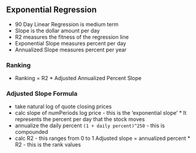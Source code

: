 
## Exponential Regression

* 90 Day Linear Regression is medium term
* Slope is the dollar amount per day
* R2 measures the fitness of the regression line
* Exponential Slope measures percent per day
* Annualized Slope measures percent per year

### Ranking

* Ranking = R2 * Adjusted Annualized Percent Slope

### Adjusted Slope Formula

* take natural log of quote closing prices
* calc slope of numPeriods log price - this is the ‘exponential slope’ * It represents the percent per day that the stock moves
* annualize the daily percent ```(1 + daily percent)^250``` - this is compounded
* calc R2 - this ranges from 0 to 1
Adjusted slope = annualized percent * R2 - this is the rank values